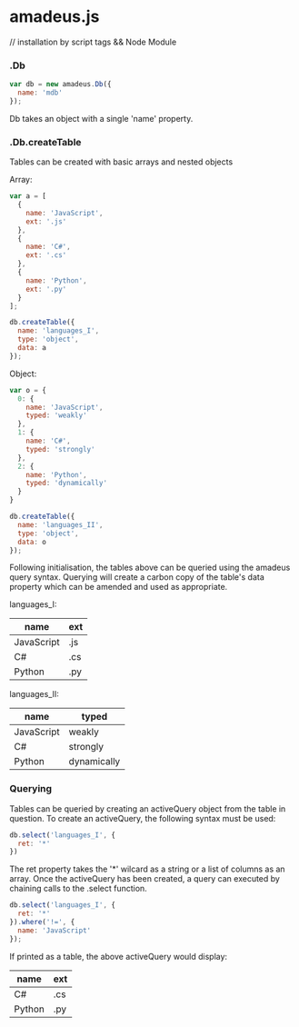 # amadeus.js

// installation by script tags && Node Module

### .Db

  ```javascript
  var db = new amadeus.Db({
    name: 'mdb'
  });
  ```
  Db takes an object with a single 'name' property.
  
### .Db.createTable

  Tables can be created with basic arrays and nested objects
  
  Array:
  
  ```javascript
  var a = [
    { 
      name: 'JavaScript',
      ext: '.js'
    },
    { 
      name: 'C#',
      ext: '.cs'
    },
    { 
      name: 'Python',
      ext: '.py'
    }
  ];
  
  db.createTable({
    name: 'languages_I',
    type: 'object',
    data: a
  });
  ```
  
  Object:
  
  ```javascript
  var o = {
    0: {
      name: 'JavaScript',
      typed: 'weakly'
    },
    1: {
      name: 'C#',
      typed: 'strongly'
    },
    2: {
      name: 'Python',
      typed: 'dynamically'
    }
  }
  
  db.createTable({
    name: 'languages_II',
    type: 'object',
    data: o
  });
  ```
  
  Following initialisation, the tables above can be queried using the amadeus query syntax. Querying will create a carbon copy of the table's data property which can be amended and used as appropriate.
  
  languages_I:
  
  name | ext
  ----- | -----
  JavaScript | .js
  C# | .cs
  Python | .py

 languages_II:
  
  name | typed
  ----- | -----
  JavaScript | weakly
  C# | strongly
  Python | dynamically

### Querying

  Tables can be queried by creating an activeQuery object from the table in question. To create an activeQuery, the following syntax must be used:
  
  ```javascript
  db.select('languages_I', {
    ret: '*'
  })
  ```
  
  The ret property takes the '*' wilcard as a string or a list of columns as an array. Once the activeQuery has been created, a query can executed by chaining calls to the .select function.
  
  ```javascript
  db.select('languages_I', {
    ret: '*'
  }).where('!=', {
    name: 'JavaScript'
  });
  ```
  
  If printed as a table, the above activeQuery would display:
  
  name | ext
  ----- | -----
  C# | .cs
  Python | .py
